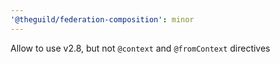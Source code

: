 ```yaml
---
'@theguild/federation-composition': minor
---
```


Allow to use v2.8, but not `@context` and `@fromContext` directives
